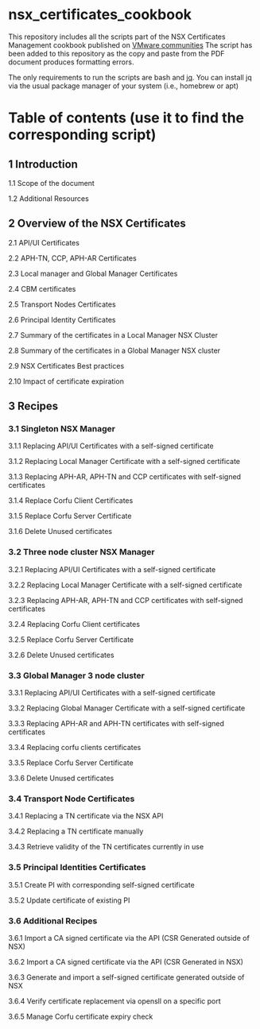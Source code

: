 # nsx_certificates_cookbook
This repository includes all the scripts part of the NSX Certificates Management cookbook published on [VMware communities](https://communities.vmware.com/t5/VMware-NSX-Documents/NSX-Certifcates-Management-Cookbook/ta-p/2992832)
The script has been added to this repository as the copy and paste from the PDF document produces formatting errors.

The only requirements to run the scripts are bash and [jq](https://jqlang.github.io/jq/). You can install jq via the usual package manager of your system (i.e., homebrew or apt)

# Table of contents (use it to find the corresponding script)

## 1	Introduction

1.1	Scope of the document

1.2	Additional Resources

## 2	Overview of the NSX Certificates

2.1	API/UI Certificates

2.2	APH-TN, CCP, APH-AR Certificates

2.3	Local manager and Global Manager Certificates

2.4	CBM certificates

2.5	Transport Nodes Certificates

2.6	Principal Identity Certificates

2.7	Summary of the certificates in a Local Manager NSX Cluster

2.8	Summary of the certificates in a Global Manager NSX cluster

2.9	NSX Certificates Best practices

2.10	Impact of certificate expiration

## 3	Recipes

### 3.1	Singleton NSX Manager

3.1.1	Replacing API/UI Certificates with a self-signed certificate

3.1.2	Replacing Local Manager Certificate with a self-signed certificate

3.1.3	Replacing  APH-AR, APH-TN and CCP certificates with self-signed certificates

3.1.4	Replace Corfu Client Certificates

3.1.5	Replace Corfu Server Certificate

3.1.6	Delete Unused certificates

### 3.2	Three node cluster NSX Manager

3.2.1	Replacing API/UI Certificates with a self-signed certificate

3.2.2	Replacing Local Manager Certificate with a self-signed certificate

3.2.3	Replacing APH-AR, APH-TN and CCP certificates with self-signed certificates

3.2.4	Replacing Corfu Client certificates

3.2.5	Replace Corfu Server Certificate

3.2.6	Delete Unused certificates

### 3.3	Global Manager 3 node cluster

3.3.1	Replacing API/UI Certificates with a self-signed certificate

3.3.2	Replacing Global Manager Certificate with a self-signed certificate

3.3.3	Replacing  APH-AR and APH-TN certificates with self-signed certificates

3.3.4	Replacing corfu clients certificates

3.3.5	Replace Corfu Server Certificate

3.3.6	Delete Unused certificates

### 3.4	Transport Node Certificates

3.4.1	Replacing a TN certificate via the NSX API

3.4.2	Replacing a TN certificate manually

3.4.3	Retrieve validity of the TN certificates currently in use

### 3.5	Principal Identities Certificates

3.5.1	Create PI with corresponding self-signed certificate

3.5.2	Update certificate of existing PI

### 3.6	Additional Recipes

3.6.1	Import a CA signed certificate via the API (CSR Generated outside of NSX)

3.6.2	Import a CA signed certificate via the API (CSR Generated in NSX)

3.6.3	Generate and import a self-signed certificate generated outside of NSX

3.6.4	Verify certificate replacement via opensll on a specific port

3.6.5	Manage Corfu certificate expiry check

